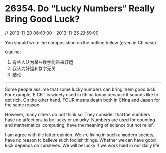 # 26354. Do “Lucky Numbers” Really Bring Good Luck?

// 2013-11-20 06:00:00 - 2013-11-25 23:59:00

You should write the composistion on the outline below (given in Chinese).

Outline: 

1. 有些人认为某些数字能带来好运
2. 我认为好运和数字无关
3. 结论

------

Some people assume that some lucky numbers can bring them good luck. For example, EIGHT is widely used in China today because it sounds like to get rich. On the other hand, FOUR means death both in China and Japan for the same reason.

However, many others do not think so. They consider that the numbers have no affections to be lucky or unlucky. Numbers are used for counting and mathematical computing, have the meaning of science but not relief.

I am agree with the latter opinion. We are living in such a modern society, have no reason to believe such foolish things. Whether we can have good luck depends on ourselves. We will be lucky if we work hard in our daily life.

